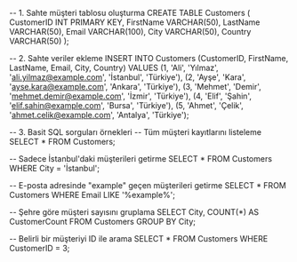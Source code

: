 -- 1. Sahte müşteri tablosu oluşturma CREATE TABLE Customers ( CustomerID INT PRIMARY KEY, FirstName VARCHAR(50), LastName VARCHAR(50), Email VARCHAR(100), City VARCHAR(50), Country VARCHAR(50) );

-- 2. Sahte veriler ekleme INSERT INTO Customers (CustomerID, FirstName, LastName, Email, City, Country) VALUES (1, 'Ali', 'Yılmaz', 'ali.yilmaz@example.com', 'İstanbul', 'Türkiye'), (2, 'Ayşe', 'Kara', 'ayse.kara@example.com', 'Ankara', 'Türkiye'), (3, 'Mehmet', 'Demir', 'mehmet.demir@example.com', 'İzmir', 'Türkiye'), (4, 'Elif', 'Şahin', 'elif.sahin@example.com', 'Bursa', 'Türkiye'), (5, 'Ahmet', 'Çelik', 'ahmet.celik@example.com', 'Antalya', 'Türkiye');

-- 3. Basit SQL sorguları örnekleri -- Tüm müşteri kayıtlarını listeleme SELECT * FROM Customers;

-- Sadece İstanbul'daki müşterileri getirme SELECT * FROM Customers WHERE City = 'İstanbul';

-- E-posta adresinde "example" geçen müşterileri getirme SELECT * FROM Customers WHERE Email LIKE '%example%';

-- Şehre göre müşteri sayısını gruplama SELECT City, COUNT(*) AS CustomerCount FROM Customers GROUP BY City;

-- Belirli bir müşteriyi ID ile arama SELECT * FROM Customers WHERE CustomerID = 3;

